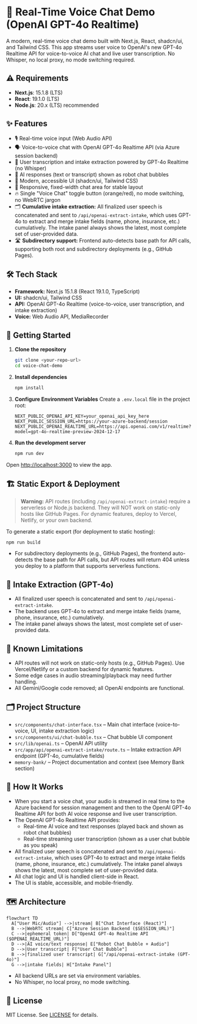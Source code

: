 # 🎤 Real-Time Voice Chat Demo (OpenAI GPT-4o Realtime)

A modern, real-time voice chat demo built with Next.js, React, shadcn/ui, and Tailwind CSS. This app streams user voice to OpenAI's new GPT-4o Realtime API for voice-to-voice AI chat and live user transcription. No Whisper, no local proxy, no mode switching required.

## ⚠️ Requirements

- **Next.js**: 15.1.8 (LTS)
- **React**: 19.1.0 (LTS)
- **Node.js**: 20.x (LTS) recommended

## ✨ Features

- 🎙️ Real-time voice input (Web Audio API)
- 🗣️ Voice-to-voice chat with OpenAI GPT-4o Realtime API (via Azure session backend)
- 📝 User transcription and intake extraction powered by GPT-4o Realtime (no Whisper)
- 💬 AI responses (text or transcript) shown as robot chat bubbles
- 💎 Modern, accessible UI (shadcn/ui, Tailwind CSS)
- 📱 Responsive, fixed-width chat area for stable layout
- 🔥 Single "Voice Chat" toggle button (orange/red), no mode switching, no WebRTC jargon
- 🗂️ **Cumulative intake extraction:** All finalized user speech is concatenated and sent to `/api/openai-extract-intake`, which uses GPT-4o to extract and merge intake fields (name, phone, insurance, etc.) cumulatively. The intake panel always shows the latest, most complete set of user-provided data.
- 🛣️ **Subdirectory support:** Frontend auto-detects base path for API calls, supporting both root and subdirectory deployments (e.g., GitHub Pages).

## 🛠️ Tech Stack

- **Framework:** Next.js 15.1.8 (React 19.1.0, TypeScript)
- **UI:** shadcn/ui, Tailwind CSS
- **API:** OpenAI GPT-4o Realtime (voice-to-voice, user transcription, and intake extraction)
- **Voice:** Web Audio API, MediaRecorder

## 🚀 Getting Started

1. **Clone the repository**
   ```bash
   git clone <your-repo-url>
   cd voice-chat-demo
   ```

2. **Install dependencies**
   ```bash
   npm install
   ```

3. **Configure Environment Variables**
   Create a `.env.local` file in the project root:
   ```
   NEXT_PUBLIC_OPENAI_API_KEY=your_openai_api_key_here
   NEXT_PUBLIC_SESSION_URL=https://your-azure-backend/session
   NEXT_PUBLIC_OPENAI_REALTIME_URL=https://api.openai.com/v1/realtime?model=gpt-4o-realtime-preview-2024-12-17
   ```

4. **Run the development server**
   ```bash
   npm run dev
   ```

Open [http://localhost:3000](http://localhost:3000) to view the app.

## 🏗️ Static Export & Deployment

> **Warning:** API routes (including `/api/openai-extract-intake`) require a serverless or Node.js backend. They will NOT work on static-only hosts like GitHub Pages. For dynamic features, deploy to Vercel, Netlify, or your own backend.

To generate a static export (for deployment to static hosting):

```bash
npm run build
```

- For subdirectory deployments (e.g., GitHub Pages), the frontend auto-detects the base path for API calls, but API routes will return 404 unless you deploy to a platform that supports serverless functions.

## 🧠 Intake Extraction (GPT-4o)

- All finalized user speech is concatenated and sent to `/api/openai-extract-intake`.
- The backend uses GPT-4o to extract and merge intake fields (name, phone, insurance, etc.) cumulatively.
- The intake panel always shows the latest, most complete set of user-provided data.

## 📝 Known Limitations

- API routes will not work on static-only hosts (e.g., GitHub Pages). Use Vercel/Netlify or a custom backend for dynamic features.
- Some edge cases in audio streaming/playback may need further handling.
- All Gemini/Google code removed; all OpenAI endpoints are functional.

## 🗂️ Project Structure

- `src/components/chat-interface.tsx` – Main chat interface (voice-to-voice, UI, intake extraction logic)
- `src/components/ui/chat-bubble.tsx` – Chat bubble UI component
- `src/lib/openai.ts` – OpenAI API utility
- `src/app/api/openai-extract-intake/route.ts` – Intake extraction API endpoint (GPT-4o, cumulative fields)
- `memory-bank/` – Project documentation and context (see Memory Bank section)

## 📝 How It Works

- When you start a voice chat, your audio is streamed in real time to the Azure backend for session management and then to the OpenAI GPT-4o Realtime API for both AI voice response and live user transcription.
- The OpenAI GPT-4o Realtime API provides:
  - Real-time AI voice and text responses (played back and shown as robot chat bubbles)
  - Real-time streaming user transcription (shown as a user chat bubble as you speak)
- All finalized user speech is concatenated and sent to `/api/openai-extract-intake`, which uses GPT-4o to extract and merge intake fields (name, phone, insurance, etc.) cumulatively. The intake panel always shows the latest, most complete set of user-provided data.
- All chat logic and UI is handled client-side in React.
- The UI is stable, accessible, and mobile-friendly.

## 🗺️ Architecture

```mermaid
flowchart TD
  A["User Mic/Audio"] -->|stream| B["Chat Interface (React)"]
  B -->|WebRTC stream| C["Azure Session Backend ($SESSION_URL)"]
  C -->|ephemeral token| D["OpenAI GPT-4o Realtime API ($OPENAI_REALTIME_URL)"]
  D -->|AI voice/text response| E["Robot Chat Bubble + Audio"]
  D -->|User transcript| F["User Chat Bubble"]
  B -->|finalized user transcript| G["/api/openai-extract-intake (GPT-4o)"]
  G -->|intake fields| H["Intake Panel"]
```

- All backend URLs are set via environment variables.
- No Whisper, no local proxy, no mode switching.

## 📄 License

MIT License. See [LICENSE](./LICENSE) for details.
